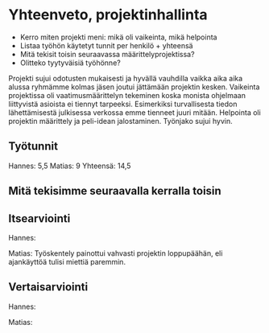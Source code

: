 # Yhteenveto, projektinhallinta

* Kerro miten projekti meni: mikä oli vaikeinta, mikä helpointa
* Listaa työhön käytetyt tunnit per henkilö + yhteensä
* Mitä tekisit toisin seuraavassa määrittelyprojektissa?
* Olitteko tyytyväisiä työhönne?

Projekti sujui odotusten mukaisesti ja hyvällä vauhdilla vaikka aika aika alussa ryhmämme kolmas jäsen joutui jättämään projektin kesken. Vaikeinta projektissa oli vaatimusmäärittelyn tekeminen koska monista ohjelmaan liittyvistä asioista ei tiennyt tarpeeksi. Esimerkiksi turvallisesta tiedon lähettämisestä julkisessa verkossa emme tienneet juuri mitään. Helpointa oli projektin määrittely ja peli-idean jalostaminen. Työnjako sujui hyvin.

## Työtunnit
Hannes: 5,5
Matias: 9
Yhteensä: 14,5

## Mitä tekisimme seuraavalla kerralla toisin

## Itsearviointi
Hannes:

Matias: Työskentely painottui vahvasti projektin loppupäähän, eli ajankäyttöä tulisi miettiä paremmin.
## Vertaisarviointi
Hannes:

Matias: